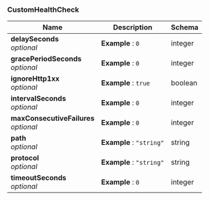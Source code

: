 
<a name="customhealthcheck"></a>
### CustomHealthCheck

|Name|Description|Schema|
|---|---|---|
|**delaySeconds**  <br>*optional*|**Example** : `0`|integer|
|**gracePeriodSeconds**  <br>*optional*|**Example** : `0`|integer|
|**ignoreHttp1xx**  <br>*optional*|**Example** : `true`|boolean|
|**intervalSeconds**  <br>*optional*|**Example** : `0`|integer|
|**maxConsecutiveFailures**  <br>*optional*|**Example** : `0`|integer|
|**path**  <br>*optional*|**Example** : `"string"`|string|
|**protocol**  <br>*optional*|**Example** : `"string"`|string|
|**timeoutSeconds**  <br>*optional*|**Example** : `0`|integer|



